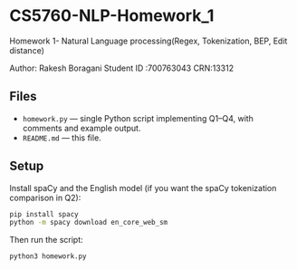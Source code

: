# CS5760-NLP-Homework_1
Homework 1- Natural Language processing(Regex, Tokenization, BEP, Edit distance)

Author: Rakesh Boragani
Student ID :700763043
CRN:13312

## Files
- `homework.py` — single Python script implementing Q1–Q4, with comments and example output.
- `README.md` — this file.

## Setup
Install spaCy and the English model (if you want the spaCy tokenization comparison in Q2):

```bash
pip install spacy
python -m spacy download en_core_web_sm
```

Then run the script:

```bash
python3 homework.py
```



